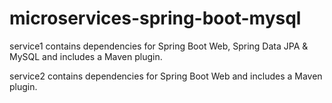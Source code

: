 # microservices-spring-boot-mysql

service1 contains dependencies for Spring Boot Web, Spring Data JPA & MySQL and includes a Maven plugin.

service2 contains dependencies for Spring Boot Web and includes a Maven plugin.
